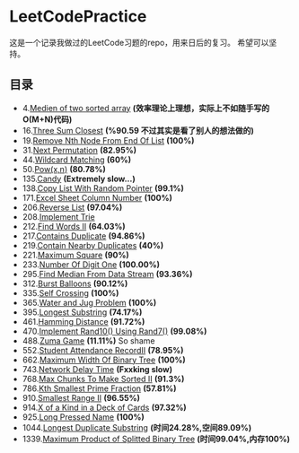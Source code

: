 # LeetCodePractice
这是一个记录我做过的LeetCode习题的repo，用来日后的复习。
希望可以坚持。
## 目录
- 4.[Medien of two sorted array](MedienOfTwoSortedArray.cpp) <b>(效率理论上理想，实际上不如随手写的O(M+N)代码)</b>
- 16.[Three Sum Closest](ThreeSumClosest.cpp) <b>(%90.59 不过其实是看了别人的想法做的)</b>
- 19.[Remove Nth Node From End Of List](RemoveNthNodeFromEndOfList.cpp) <b>(100%)</b>
- 31.[Next Permutation](nextPermutation.cpp) <b>(82.95%)</b>
- 44.[Wildcard Matching](WildcardMatching.cpp) <b>(60%)</b>
- 50.[Pow(x,n)](Powx&n.cpp) <b>(80.78%)</b>
- 135.[Candy](candy.cpp) <b>(Extremely slow...)</b>
- 138.[Copy List With Random Pointer](CopyListWithRandomPointer.cpp) <b>(99.1%)</b>
- 171.[Excel Sheet Column Number](ExcelSheetColumnNumber.cpp) <b>(100%)</b>
- 206.[Reverse List](ReverseList.cpp) <b>(97.04%)</b>
- 208.[Implement Trie](ImplementTrie.cpp)
- 212.[Find Words II](FindWordsII.cpp) <b>(64.03%)</b>
- 217.[Contains Duplicate](ContainsDuplicate.cpp) <b>(94.86%)</b>
- 219.[Contain Nearby Duplicates](ContainNearbyDuplicate.cpp) <b>(40%)</b>
- 221.[Maximum Square](MaximumSquare.cpp) <b>(90%)</b>
- 233.[Number Of Digit One](NumberOfDigitOne.cpp) <b>(100.00%)</b>
- 295.[Find Median From Data Stream](FindMedianFromDaraStream.cpp) <b>(93.36%)</b>
- 312.[Burst Balloons](BurstBolloons.cpp) <b>(90.12%)</b>
- 335.[Self Crossing](SelfCrossing.cpp)  <b>(100%)</b>
- 365.[Water and Jug Problem](WaterAndJugProblem.cpp) <b>(100%)</b>
- 395.[Longest Substring](LongestSubsrting.cpp) <b>(74.17%)</b>
- 461.[Hamming Distance](HammingDistance.cpp) <b>(91.72%)</b>
- 470.[Implement Rand10() Using Rand7()](ImplementRand10()UsingRand7().cpp) <b>(99.08%)</b>
- 488.[Zuma Game](ZumaGame.cpp) <b>(11.11%)</b> So shame
- 552.[Student Attendance RecordII](StudentAttendanceRecordII.cpp) <b>(78.95%)</b>
- 662.[Maximum Width Of Binary Tree](MaximumWidthOfBinaryTree.cpp) <b>(100%)</b>
- 743.[Network Delay Time](NetworkDelayTime.cpp) <b>(Fxxking slow)</b>
- 768.[Max Chunks To Make Sorted II](MaxChunksToMakeSortedII.cpp) <b>(91.3%)</b>
- 786.[Kth Smallest Prime Fraction](KthSmallestPrimeFraction.cpp) <b>(57.81%)</b>
- 910.[Smallest Range II](SmallestRangeII.cpp) <b>(96.55%)</b>
- 914.[X of a Kind in a Deck of Cards](XofaKindinaDeckofCards.cpp) <b>(97.32%)</b>
- 925.[Long Pressed Name](LongPressName.cpp) <b>(100%)</b>
- 1044.[Longest Duplicate Substring](LongestDubSubstring.cpp) <b>(时间24.28%,空间89.09%)</b>
- 1339.[Maximum Product of Splitted Binary Tree](MaxProduct.cpp) <b>(时间99.04%,内存100%)</b>